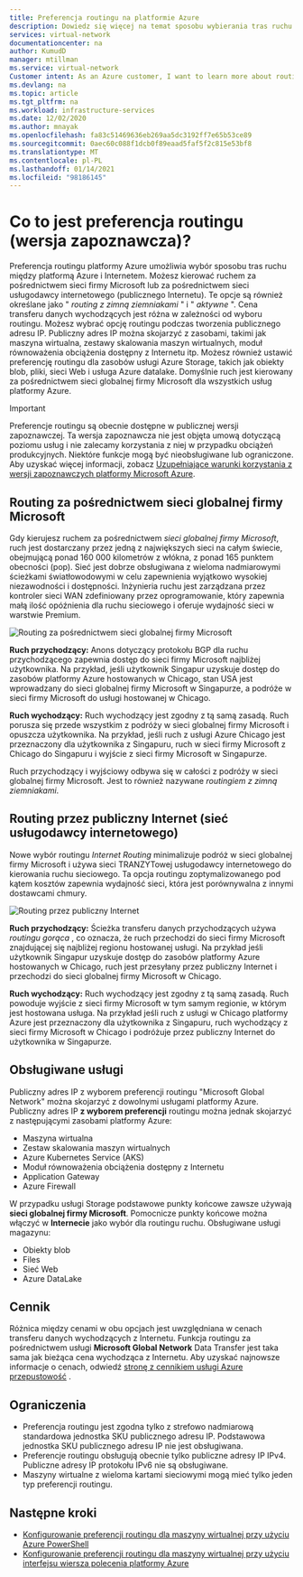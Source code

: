 ```yaml
---
title: Preferencja routingu na platformie Azure
description: Dowiedz się więcej na temat sposobu wybierania tras ruchu między platformą Azure i Internetem z preferencją routingu.
services: virtual-network
documentationcenter: na
author: KumudD
manager: mtillman
ms.service: virtual-network
Customer intent: As an Azure customer, I want to learn more about routing choices for my internet egress traffic.
ms.devlang: na
ms.topic: article
ms.tgt_pltfrm: na
ms.workload: infrastructure-services
ms.date: 12/02/2020
ms.author: mnayak
ms.openlocfilehash: fa83c51469636eb269aa5dc3192ff7e65b53ce89
ms.sourcegitcommit: 0aec60c088f1dcb0f89eaad5faf5f2c815e53bf8
ms.translationtype: MT
ms.contentlocale: pl-PL
ms.lasthandoff: 01/14/2021
ms.locfileid: "98186145"
---
```

# <a name="what-is-routing-preference-preview"></a>Co to jest preferencja routingu (wersja zapoznawcza)?

Preferencja routingu platformy Azure umożliwia wybór sposobu tras ruchu między platformą Azure i Internetem. Możesz kierować ruchem za pośrednictwem sieci firmy Microsoft lub za pośrednictwem sieci usługodawcy internetowego (publicznego Internetu). Te opcje są również określane jako " *routing z zimną ziemniakami* " i " *aktywne* ". Cena transferu danych wychodzących jest różna w zależności od wyboru routingu. Możesz wybrać opcję routingu podczas tworzenia publicznego adresu IP. Publiczny adres IP można skojarzyć z zasobami, takimi jak maszyna wirtualna, zestawy skalowania maszyn wirtualnych, moduł równoważenia obciążenia dostępny z Internetu itp. Możesz również ustawić preferencję routingu dla zasobów usługi Azure Storage, takich jak obiekty blob, pliki, sieci Web i usługa Azure datalake. Domyślnie ruch jest kierowany za pośrednictwem sieci globalnej firmy Microsoft dla wszystkich usług platformy Azure.

> [!IMPORTANT]
> Preferencje routingu są obecnie dostępne w publicznej wersji zapoznawczej.
> Ta wersja zapoznawcza nie jest objęta umową dotyczącą poziomu usług i nie zalecamy korzystania z niej w przypadku obciążeń produkcyjnych. Niektóre funkcje mogą być nieobsługiwane lub ograniczone. Aby uzyskać więcej informacji, zobacz [Uzupełniające warunki korzystania z wersji zapoznawczych platformy Microsoft Azure](https://azure.microsoft.com/support/legal/preview-supplemental-terms/).

## <a name="routing-via-microsoft-global-network"></a>Routing za pośrednictwem sieci globalnej firmy Microsoft

Gdy kierujesz ruchem za pośrednictwem *sieci globalnej firmy Microsoft*, ruch jest dostarczany przez jedną z największych sieci na całym świecie, obejmującą ponad 160 000 kilometrów z włókna, z ponad 165 punktem obecności (pop). Sieć jest dobrze obsługiwana z wieloma nadmiarowymi ścieżkami światłowodowymi w celu zapewnienia wyjątkowo wysokiej niezawodności i dostępności. Inżynieria ruchu jest zarządzana przez kontroler sieci WAN zdefiniowany przez oprogramowanie, który zapewnia małą ilość opóźnienia dla ruchu sieciowego i oferuje wydajność sieci w warstwie Premium.

![Routing za pośrednictwem sieci globalnej firmy Microsoft](media/routing-preference-overview/route-via-microsoft-global-network.png)

**Ruch przychodzący:** Anons dotyczący protokołu BGP dla ruchu przychodzącego zapewnia dostęp do sieci firmy Microsoft najbliżej użytkownika. Na przykład, jeśli użytkownik Singapur uzyskuje dostęp do zasobów platformy Azure hostowanych w Chicago, stan USA jest wprowadzany do sieci globalnej firmy Microsoft w Singapurze, a podróże w sieci firmy Microsoft do usługi hostowanej w Chicago.

**Ruch wychodzący:** Ruch wychodzący jest zgodny z tą samą zasadą. Ruch porusza się przede wszystkim z podróży w sieci globalnej firmy Microsoft i opuszcza użytkownika. Na przykład, jeśli ruch z usługi Azure Chicago jest przeznaczony dla użytkownika z Singapuru, ruch w sieci firmy Microsoft z Chicago do Singapuru i wyjście z sieci firmy Microsoft w Singapurze.

Ruch przychodzący i wyjściowy odbywa się w całości z podróży w sieci globalnej firmy Microsoft. Jest to również nazywane *routingiem z zimną ziemniakami*.


## <a name="routing-over-public-internet-isp-network"></a>Routing przez publiczny Internet (sieć usługodawcy internetowego)

Nowe wybór routingu *Internet Routing* minimalizuje podróż w sieci globalnej firmy Microsoft i używa sieci TRANZYTowej usługodawcy internetowego do kierowania ruchu sieciowego. Ta opcja routingu zoptymalizowanego pod kątem kosztów zapewnia wydajność sieci, która jest porównywalna z innymi dostawcami chmury.

![Routing przez publiczny Internet](media/routing-preference-overview/route-via-isp-network.png)

**Ruch przychodzący:** Ścieżka transferu danych przychodzących używa *routingu gorąca* , co oznacza, że ruch przechodzi do sieci firmy Microsoft znajdującej się najbliżej regionu hostowanej usługi. Na przykład jeśli użytkownik Singapur uzyskuje dostęp do zasobów platformy Azure hostowanych w Chicago, ruch jest przesyłany przez publiczny Internet i przechodzi do sieci globalnej firmy Microsoft w Chicago.

**Ruch wychodzący:** Ruch wychodzący jest zgodny z tą samą zasadą. Ruch powoduje wyjście z sieci firmy Microsoft w tym samym regionie, w którym jest hostowana usługa. Na przykład jeśli ruch z usługi w Chicago platformy Azure jest przeznaczony dla użytkownika z Singapuru, ruch wychodzący z sieci firmy Microsoft w Chicago i podróżuje przez publiczny Internet do użytkownika w Singapurze.

## <a name="supported-services"></a>Obsługiwane usługi

Publiczny adres IP z wyborem preferencji routingu "Microsoft Global Network" można skojarzyć z dowolnymi usługami platformy Azure. Publiczny adres IP **z wyborem preferencji** routingu można jednak skojarzyć z następującymi zasobami platformy Azure:

* Maszyna wirtualna
* Zestaw skalowania maszyn wirtualnych
* Azure Kubernetes Service (AKS)
* Moduł równoważenia obciążenia dostępny z Internetu
* Application Gateway
* Azure Firewall

W przypadku usługi Storage podstawowe punkty końcowe zawsze używają **sieci globalnej firmy Microsoft**. Pomocnicze punkty końcowe można włączyć w **Internecie** jako wybór dla routingu ruchu. Obsługiwane usługi magazynu:

* Obiekty blob
* Files
* Sieć Web
* Azure DataLake

## <a name="pricing"></a>Cennik
Różnica między cenami w obu opcjach jest uwzględniana w cenach transferu danych wychodzących z Internetu. Funkcja routingu za pośrednictwem usługi **Microsoft Global Network** Data Transfer jest taka sama jak bieżąca cena wychodząca z Internetu. Aby uzyskać najnowsze informacje o cenach, odwiedź [stronę z cennikiem usługi Azure przepustowość](https://azure.microsoft.com/pricing/details/bandwidth/) . 

## <a name="limitations"></a>Ograniczenia

* Preferencja routingu jest zgodna tylko z strefowo nadmiarową standardowa jednostka SKU publicznego adresu IP. Podstawowa jednostka SKU publicznego adresu IP nie jest obsługiwana.
* Preferencje routingu obsługują obecnie tylko publiczne adresy IP IPv4. Publiczne adresy IP protokołu IPv6 nie są obsługiwane.
* Maszyny wirtualne z wieloma kartami sieciowymi mogą mieć tylko jeden typ preferencji routingu.


## <a name="next-steps"></a>Następne kroki

* [Konfigurowanie preferencji routingu dla maszyny wirtualnej przy użyciu Azure PowerShell](configure-routing-preference-virtual-machine-powershell.md)
* [Konfigurowanie preferencji routingu dla maszyny wirtualnej przy użyciu interfejsu wiersza polecenia platformy Azure](configure-routing-preference-virtual-machine-cli.md)
